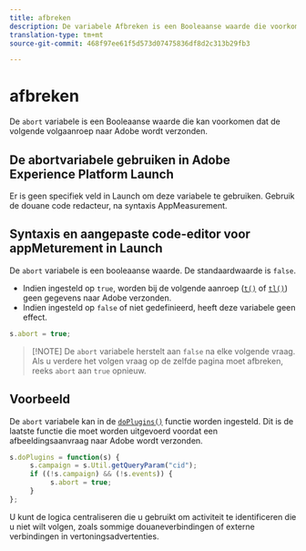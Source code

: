 ```yaml
---
title: afbreken
description: De variabele Afbreken is een Booleaanse waarde die voorkomt dat een hit wordt verzonden naar Adobe-servers voor gegevensverzameling.
translation-type: tm+mt
source-git-commit: 468f97ee61f5d573d07475836df8d2c313b29fb3

---
```



# afbreken

De `abort` variabele is een Booleaanse waarde die kan voorkomen dat de volgende volgaanroep naar Adobe wordt verzonden.

## De abortvariabele gebruiken in Adobe Experience Platform Launch

Er is geen specifiek veld in Launch om deze variabele te gebruiken. Gebruik de douane code redacteur, na syntaxis AppMeasurement.

## Syntaxis en aangepaste code-editor voor appMeturement in Launch

De `abort` variabele is een booleaanse waarde. De standaardwaarde is `false`.

* Indien ingesteld op `true`, worden bij de volgende aanroep ([`t()`](../functions/t-method.md) of [`tl()`](../functions/tl-method.md)) geen gegevens naar Adobe verzonden.
* Indien ingesteld op `false` of niet gedefinieerd, heeft deze variabele geen effect.

```js
s.abort = true;
```

> [!NOTE] De `abort` variabele herstelt aan `false` na elke volgende vraag. Als u verdere het volgen vraag op de zelfde pagina moet afbreken, reeks `abort` aan `true` opnieuw.

## Voorbeeld

De `abort` variabele kan in de [`doPlugins()`](../functions/doplugins.md) functie worden ingesteld. Dit is de laatste functie die moet worden uitgevoerd voordat een afbeeldingsaanvraag naar Adobe wordt verzonden.

```js
s.doPlugins = function(s) {
     s.campaign = s.Util.getQueryParam("cid");
     if ((!s.campaign) && (!s.events)) {
          s.abort = true;
     }
};
```

U kunt de logica centraliseren die u gebruikt om activiteit te identificeren die u niet wilt volgen, zoals sommige douaneverbindingen of externe verbindingen in vertoningsadvertenties.
